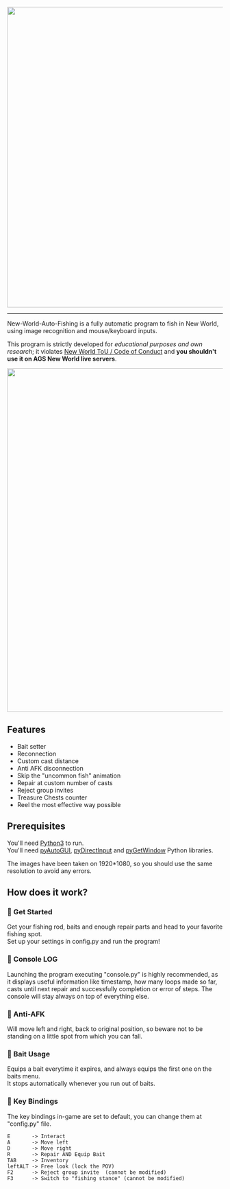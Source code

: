<div>
    <p align="center">
    <img src="https://i.imgur.com/BMMIgXm.png"
    width=700 />
    </p>
</div>

---


New-World-Auto-Fishing is a fully automatic program to fish in New World, using image recognition and mouse/keyboard inputs.

This program is strictly developed for *educational purposes and own research*; it violates [New World ToU / Code of Conduct](https://www.newworld.com/en-us/legal) and **you shouldn't use it on AGS New World live servers**.

<div>
  <kbd>
    <img src="https://i.imgur.com/hKSGdZr.png"
    width=800/>
  </kbd>
</div>

## Features
- Bait setter
- Reconnection
- Custom cast distance
- Anti AFK disconnection
- Skip the "uncommon fish" animation
- Repair at custom number of casts
- Reject group invites
- Treasure Chests counter
- Reel the most effective way possible

## Prerequisites
You'll need [Python3](https://www.python.org/downloads/) to run.  
You'll need [pyAutoGUI](https://pypi.org/project/PyAutoGUI/), [pyDirectInput](https://pypi.org/project/PyDirectInput/) and [pyGetWindow](https://pypi.org/project/PyGetWindow/) Python libraries.

The images have been taken on 1920*1080, so you should use the same resolution to avoid any errors.

## How does it work?

### 🚀 Get Started
Get your fishing rod, baits and enough repair parts and head to your favorite fishing spot.  
Set up your settings in config.py and run the program!

### 🔴 Console LOG
Launching the program executing "console.py" is highly recommended, as it displays useful information like timestamp, how many loops made so far, casts until next repair and successfully completion or error of steps.
The console will stay always on top of everything else.

### 🔴 Anti-AFK
Will move left and right, back to original position, so beware not to be standing on a little spot from which you can fall.

### 🔴 Bait Usage
Equips a bait everytime it expires, and always equips the first one on the baits menu.  
It stops automatically whenever you run out of baits.

### 🔴 Key Bindings
The key bindings in-game are set to default, you can change them at "config.py" file.  
~~~
E       -> Interact  
A       -> Move left
D       -> Move right
R       -> Repair AND Equip Bait
TAB     -> Inventory  
leftALT -> Free look (lock the POV)
F2      -> Reject group invite  (cannot be modified) 
F3      -> Switch to "fishing stance" (cannot be modified) 
~~~